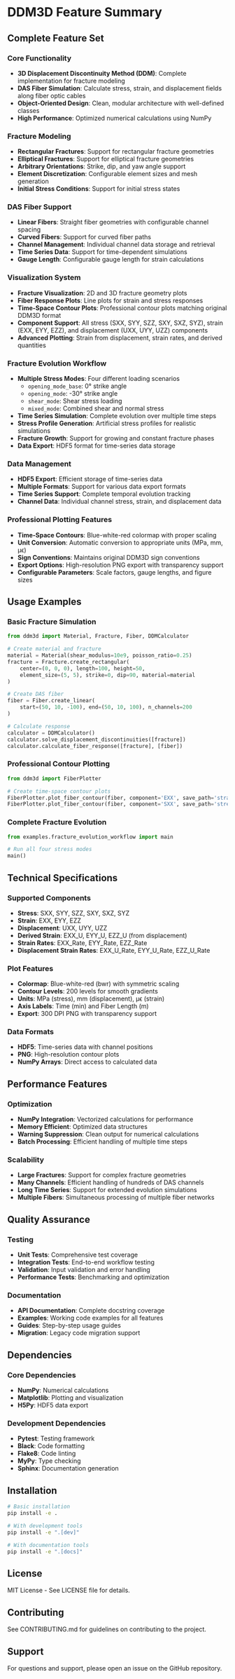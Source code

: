 # DDM3D Feature Summary

## Complete Feature Set

### Core Functionality
- **3D Displacement Discontinuity Method (DDM)**: Complete implementation for fracture modeling
- **DAS Fiber Simulation**: Calculate stress, strain, and displacement fields along fiber optic cables
- **Object-Oriented Design**: Clean, modular architecture with well-defined classes
- **High Performance**: Optimized numerical calculations using NumPy

### Fracture Modeling
- **Rectangular Fractures**: Support for rectangular fracture geometries
- **Elliptical Fractures**: Support for elliptical fracture geometries  
- **Arbitrary Orientations**: Strike, dip, and yaw angle support
- **Element Discretization**: Configurable element sizes and mesh generation
- **Initial Stress Conditions**: Support for initial stress states

### DAS Fiber Support
- **Linear Fibers**: Straight fiber geometries with configurable channel spacing
- **Curved Fibers**: Support for curved fiber paths
- **Channel Management**: Individual channel data storage and retrieval
- **Time Series Data**: Support for time-dependent simulations
- **Gauge Length**: Configurable gauge length for strain calculations

### Visualization System
- **Fracture Visualization**: 2D and 3D fracture geometry plots
- **Fiber Response Plots**: Line plots for strain and stress responses
- **Time-Space Contour Plots**: Professional contour plots matching original DDM3D format
- **Component Support**: All stress (SXX, SYY, SZZ, SXY, SXZ, SYZ), strain (EXX, EYY, EZZ), and displacement (UXX, UYY, UZZ) components
- **Advanced Plotting**: Strain from displacement, strain rates, and derived quantities

### Fracture Evolution Workflow
- **Multiple Stress Modes**: Four different loading scenarios
  - `opening_mode_base`: 0° strike angle
  - `opening_mode`: -30° strike angle
  - `shear_mode`: Shear stress loading
  - `mixed_mode`: Combined shear and normal stress
- **Time Series Simulation**: Complete evolution over multiple time steps
- **Stress Profile Generation**: Artificial stress profiles for realistic simulations
- **Fracture Growth**: Support for growing and constant fracture phases
- **Data Export**: HDF5 format for time-series data storage

### Data Management
- **HDF5 Export**: Efficient storage of time-series data
- **Multiple Formats**: Support for various data export formats
- **Time Series Support**: Complete temporal evolution tracking
- **Channel Data**: Individual channel stress, strain, and displacement data

### Professional Plotting Features
- **Time-Space Contours**: Blue-white-red colormap with proper scaling
- **Unit Conversion**: Automatic conversion to appropriate units (MPa, mm, μϵ)
- **Sign Conventions**: Maintains original DDM3D sign conventions
- **Export Options**: High-resolution PNG export with transparency support
- **Configurable Parameters**: Scale factors, gauge lengths, and figure sizes

## Usage Examples

### Basic Fracture Simulation
```python
from ddm3d import Material, Fracture, Fiber, DDMCalculator

# Create material and fracture
material = Material(shear_modulus=10e9, poisson_ratio=0.25)
fracture = Fracture.create_rectangular(
    center=(0, 0, 0), length=100, height=50,
    element_size=(5, 5), strike=0, dip=90, material=material
)

# Create DAS fiber
fiber = Fiber.create_linear(
    start=(50, 10, -100), end=(50, 10, 100), n_channels=200
)

# Calculate response
calculator = DDMCalculator()
calculator.solve_displacement_discontinuities([fracture])
calculator.calculate_fiber_response([fracture], [fiber])
```

### Professional Contour Plotting
```python
from ddm3d import FiberPlotter

# Create time-space contour plots
FiberPlotter.plot_fiber_contour(fiber, component='EXX', save_path='strain_contour.png')
FiberPlotter.plot_fiber_contour(fiber, component='SXX', save_path='stress_contour.png')
```

### Complete Fracture Evolution
```python
from examples.fracture_evolution_workflow import main

# Run all four stress modes
main()
```

## Technical Specifications

### Supported Components
- **Stress**: SXX, SYY, SZZ, SXY, SXZ, SYZ
- **Strain**: EXX, EYY, EZZ
- **Displacement**: UXX, UYY, UZZ
- **Derived Strain**: EXX_U, EYY_U, EZZ_U (from displacement)
- **Strain Rates**: EXX_Rate, EYY_Rate, EZZ_Rate
- **Displacement Strain Rates**: EXX_U_Rate, EYY_U_Rate, EZZ_U_Rate

### Plot Features
- **Colormap**: Blue-white-red (bwr) with symmetric scaling
- **Contour Levels**: 200 levels for smooth gradients
- **Units**: MPa (stress), mm (displacement), μϵ (strain)
- **Axis Labels**: Time (min) and Fiber Length (m)
- **Export**: 300 DPI PNG with transparency support

### Data Formats
- **HDF5**: Time-series data with channel positions
- **PNG**: High-resolution contour plots
- **NumPy Arrays**: Direct access to calculated data

## Performance Features

### Optimization
- **NumPy Integration**: Vectorized calculations for performance
- **Memory Efficient**: Optimized data structures
- **Warning Suppression**: Clean output for numerical calculations
- **Batch Processing**: Efficient handling of multiple time steps

### Scalability
- **Large Fractures**: Support for complex fracture geometries
- **Many Channels**: Efficient handling of hundreds of DAS channels
- **Long Time Series**: Support for extended evolution simulations
- **Multiple Fibers**: Simultaneous processing of multiple fiber networks

## Quality Assurance

### Testing
- **Unit Tests**: Comprehensive test coverage
- **Integration Tests**: End-to-end workflow testing
- **Validation**: Input validation and error handling
- **Performance Tests**: Benchmarking and optimization

### Documentation
- **API Documentation**: Complete docstring coverage
- **Examples**: Working code examples for all features
- **Guides**: Step-by-step usage guides
- **Migration**: Legacy code migration support

## Dependencies

### Core Dependencies
- **NumPy**: Numerical calculations
- **Matplotlib**: Plotting and visualization
- **H5Py**: HDF5 data export

### Development Dependencies
- **Pytest**: Testing framework
- **Black**: Code formatting
- **Flake8**: Code linting
- **MyPy**: Type checking
- **Sphinx**: Documentation generation

## Installation

```bash
# Basic installation
pip install -e .

# With development tools
pip install -e ".[dev]"

# With documentation tools
pip install -e ".[docs]"
```

## License

MIT License - See LICENSE file for details.

## Contributing

See CONTRIBUTING.md for guidelines on contributing to the project.

## Support

For questions and support, please open an issue on the GitHub repository.
